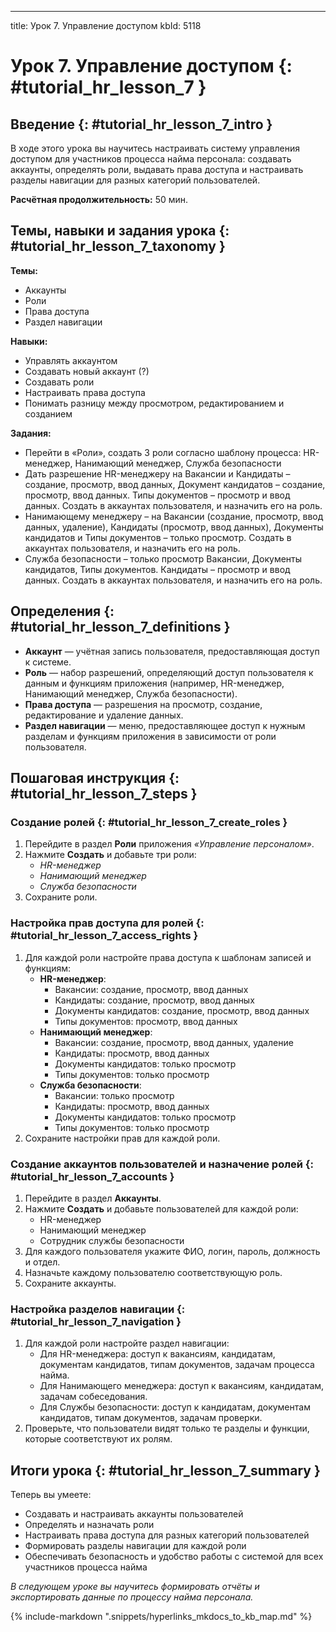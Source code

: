 ---
title: Урок 7. Управление доступом
kbId: 5118

# Урок 7. Управление доступом {: #tutorial_hr_lesson_7 }

## Введение {: #tutorial_hr_lesson_7_intro }

В ходе этого урока вы научитесь настраивать систему управления доступом для участников процесса найма персонала: создавать аккаунты, определять роли, выдавать права доступа и настраивать разделы навигации для разных категорий пользователей.

**Расчётная продолжительность:** 50 мин.

## Темы, навыки и задания урока {: #tutorial_hr_lesson_7_taxonomy }

**Темы:**
- Аккаунты
- Роли
- Права доступа
- Раздел навигации

**Навыки:**
- Управлять аккаунтом
- Создавать новый аккаунт (?)
- Создавать роли
- Настраивать права доступа
- Понимать разницу между просмотром, редактированием и созданием

**Задания:**
- Перейти в «Роли», создать 3 роли согласно шаблону процесса: HR-менеджер, Нанимающий менеджер, Служба безопасности
- Дать разрешение HR-менеджеру на Вакансии и Кандидаты – создание, просмотр, ввод данных, Документ кандидатов – создание, просмотр, ввод данных. Типы документов – просмотр и ввод данных. Создать в аккаунтах пользователя, и назначить его на роль.
- Нанимающему менеджеру – на Вакансии (создание, просмотр, ввод данных, удаление), Кандидаты (просмотр, ввод данных), Документы кандидатов и Типы документов – только просмотр. Создать в аккаунтах пользователя, и назначить его на роль.
- Служба безопасности – только просмотр Вакансии, Документы кандидатов, Типы документов. Кандидаты – просмотр и ввод данных. Создать в аккаунтах пользователя, и назначить его на роль.

## Определения {: #tutorial_hr_lesson_7_definitions }

- **Аккаунт** — учётная запись пользователя, предоставляющая доступ к системе.
- **Роль** — набор разрешений, определяющий доступ пользователя к данным и функциям приложения (например, HR-менеджер, Нанимающий менеджер, Служба безопасности).
- **Права доступа** — разрешения на просмотр, создание, редактирование и удаление данных.
- **Раздел навигации** — меню, предоставляющее доступ к нужным разделам и функциям приложения в зависимости от роли пользователя.

## Пошаговая инструкция {: #tutorial_hr_lesson_7_steps }

### Создание ролей {: #tutorial_hr_lesson_7_create_roles }

1. Перейдите в раздел **Роли** приложения _«Управление персоналом»_.
2. Нажмите **Создать** и добавьте три роли:
    - _HR-менеджер_
    - _Нанимающий менеджер_
    - _Служба безопасности_
3. Сохраните роли.

### Настройка прав доступа для ролей {: #tutorial_hr_lesson_7_access_rights }

1. Для каждой роли настройте права доступа к шаблонам записей и функциям:
    - **HR-менеджер**:
        - Вакансии: создание, просмотр, ввод данных
        - Кандидаты: создание, просмотр, ввод данных
        - Документы кандидатов: создание, просмотр, ввод данных
        - Типы документов: просмотр, ввод данных
    - **Нанимающий менеджер**:
        - Вакансии: создание, просмотр, ввод данных, удаление
        - Кандидаты: просмотр, ввод данных
        - Документы кандидатов: только просмотр
        - Типы документов: только просмотр
    - **Служба безопасности**:
        - Вакансии: только просмотр
        - Кандидаты: просмотр, ввод данных
        - Документы кандидатов: только просмотр
        - Типы документов: только просмотр
2. Сохраните настройки прав для каждой роли.

### Создание аккаунтов пользователей и назначение ролей {: #tutorial_hr_lesson_7_accounts }

1. Перейдите в раздел **Аккаунты**.
2. Нажмите **Создать** и добавьте пользователей для каждой роли:
    - HR-менеджер
    - Нанимающий менеджер
    - Сотрудник службы безопасности
3. Для каждого пользователя укажите ФИО, логин, пароль, должность и отдел.
4. Назначьте каждому пользователю соответствующую роль.
5. Сохраните аккаунты.

### Настройка разделов навигации {: #tutorial_hr_lesson_7_navigation }

1. Для каждой роли настройте раздел навигации:
    - Для HR-менеджера: доступ к вакансиям, кандидатам, документам кандидатов, типам документов, задачам процесса найма.
    - Для Нанимающего менеджера: доступ к вакансиям, кандидатам, задачам собеседования.
    - Для Службы безопасности: доступ к кандидатам, документам кандидатов, типам документов, задачам проверки.
2. Проверьте, что пользователи видят только те разделы и функции, которые соответствуют их ролям.

## Итоги урока {: #tutorial_hr_lesson_7_summary }

Теперь вы умеете:
- Создавать и настраивать аккаунты пользователей
- Определять и назначать роли
- Настраивать права доступа для разных категорий пользователей
- Формировать разделы навигации для каждой роли
- Обеспечивать безопасность и удобство работы с системой для всех участников процесса найма

_В следующем уроке вы научитесь формировать отчёты и экспортировать данные по процессу найма персонала._

{% include-markdown ".snippets/hyperlinks_mkdocs_to_kb_map.md" %}
